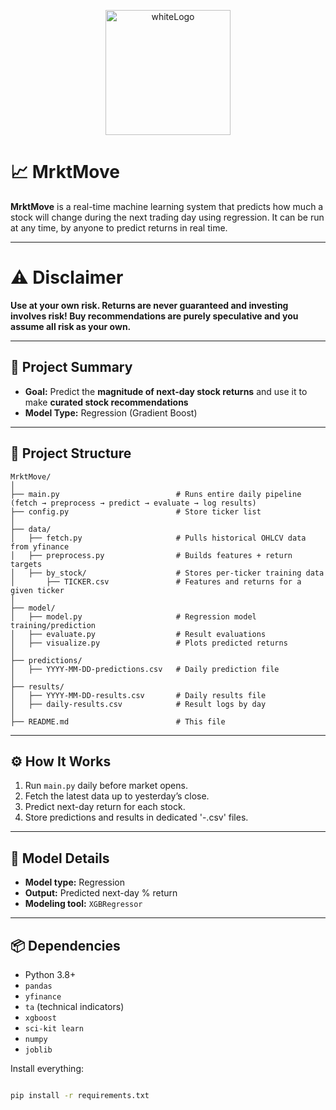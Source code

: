 <p align="center">
  <img src="https://github.com/user-attachments/assets/9856e2be-279a-4340-b34e-27f61da4450f" alt="whiteLogo" width="200"/>
</p>

# 📈 MrktMove

**MrktMove** is a real-time machine learning system that predicts how much a stock will change during the next trading day using regression. It can be run at any time, by anyone to predict returns in real time. 

---

# ⚠️ Disclaimer

**Use at your own risk. Returns are never guaranteed and investing involves risk! Buy recommendations are purely speculative and you assume all risk as your own.**

---

## 🧠 Project Summary

- **Goal:** Predict the **magnitude of next-day stock returns** and use it to make **curated stock recommendations**
- **Model Type:** Regression (Gradient Boost)

---

## 🧱 Project Structure

```
MrktMove/
│
├── main.py                          # Runs entire daily pipeline (fetch → preprocess → predict → evaluate → log results)
├── config.py                        # Store ticker list
│
├── data/
│   ├── fetch.py                     # Pulls historical OHLCV data from yfinance
│   ├── preprocess.py                # Builds features + return targets
│   ├── by_stock/                    # Stores per-ticker training data
│       ├── TICKER.csv               # Features and returns for a given ticker
│
├── model/
│   ├── model.py                     # Regression model training/prediction
│   ├── evaluate.py                  # Result evaluations
│   ├── visualize.py                 # Plots predicted returns
│
├── predictions/
│   ├── YYYY-MM-DD-predictions.csv   # Daily prediction file
│
├── results/
│   ├── YYYY-MM-DD-results.csv       # Daily results file
│   ├── daily-results.csv            # Result logs by day
│
├── README.md                        # This file
```

---

## ⚙️ How It Works

1. Run `main.py` daily before market opens.
2. Fetch the latest data up to yesterday’s close.
3. Predict next-day return for each stock.
4. Store predictions and results in dedicated '-.csv' files.

---

## 🧠 Model Details

- **Model type:** Regression
- **Output:** Predicted next-day % return
- **Modeling tool:** `XGBRegressor`

---

## 📦 Dependencies

- Python 3.8+
- `pandas`
- `yfinance`
- `ta` (technical indicators)
- `xgboost`
- `sci-kit learn`
- `numpy`
- `joblib`

Install everything:
```bash

pip install -r requirements.txt






